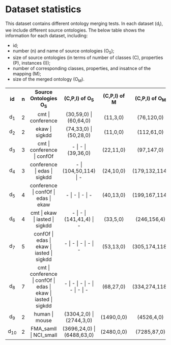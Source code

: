 # Dataset statistics 

This dataset contains different ontology merging tests. In each dataset (d<sub>i</sub>), we include different source ontologies. The below table shows the information for each dataset, including: 
* id; 
* number (n) and name of source ontologies (O<sub>S</sub>); 
* size of source ontologies (in terms of number of classes (C), properties (P), instances (I)); 
* number of corresponding classes, properties, and insatnce of the mapping (M); 
* size of the merged ontology (O<sub>M</sub>).

<table align="center">
<tbody>
<tr align="center">
  <td><b>id</b></td>
  <td><b>n</b></td>
  <td><b>Source Ontologies O<sub>S</sub></b></td>
  <td><b>(C,P,I) of O<sub>S</sub></b></td>
  <td><b>(C,P,I) of M</b></td>
  <td><b>(C,P,I) of O<sub>M</sub></b></td>
</tr>
  
  <tr align="center">
    <td>d<sub>1</sub></td>
    <td>2</td>
    <td>cmt | conference</td>
    <td>(30,59,0) | (60,64,0) </td>
    <td>(11,3,0)</td>
    <td>(76,120,0)</td>
  </tr>

<tr align="center">
    <td>d<sub>2</sub></td>
    <td>2</td>
    <td>ekaw | sigkdd</td>
    <td>(74,33,0) | (50,28,0)</td>
    <td>(11,0,0)</td>
    <td>(112,61,0)</td>
  </tr>
  <tr align="center">
    <td>d<sub>3</sub></td>
    <td>3</td>
    <td>cmt | conference | confOf</td>
    <td>- | - | (39,36,0)</td>
    <td>(22,11,0)</td>
    <td>(97,147,0)</td>
  </tr>
  
  <tr align="center">
    <td>d<sub>4</sub></td>
    <td>3</td>
    <td>conference | edas | sigkdd</td>
    <td>- | (104,50,114) | -</td>
    <td>(24,10,0)</td>
    <td>(179,132,114)</td>
  </tr>
  
  <tr align="center">
    <td>d<sub>5</sub></td>
    <td>4</td>
    <td>conference | confOf | edas | ekaw</td>
    <td>- | - | - | - </td>
    <td>(40,13,0)</td>
    <td>(199,167,114)</td>
  </tr>
  
  <tr align="center">
    <td>d<sub>6</sub></td>
    <td>4</td>
    <td>cmt | ekaw | iasted | sigkdd</td>
    <td>- | - | (141,41,4) | -</td>
    <td>(33,5,0)</td>
    <td>(246,156,4)</td>
  </tr>
  
  <tr align="center">
    <td>d<sub>7</sub></td>
    <td>5</td>
    <td>confOf | edas | ekaw | iasted | sigkdd</td>
    <td>- | - | - | - | -</td>
    <td>(53,13,0)</td>
    <td>(305,174,118)</td>
  </tr>
  
  <tr align="center">
    <td>d<sub>8</sub></td>
    <td>7</td>
    <td>cmt | conference | confOf | edas | ekaw | iasted | sigkdd</td>
    <td>- | - | - | - | - | - | - </td>
    <td>(68,27,0)</td>
    <td>(334,274,118)</td>
  </tr>
  
  <tr align="center">
    <td>d<sub>9</sub></td>
    <td>2</td>
    <td>human | mouse</td>
    <td>(3304,2,0) | (2744,3,0)</td>
    <td>(1490,0,0)</td>
    <td>(4526,4,0)</td>
  </tr>
  
  <tr align="center">
    <td>d<sub>10</sub></td>
    <td>2</td>
    <td>FMA_samll | NCI_small</td>
    <td>(3696,24,0) | (6488,63,0)</td>
    <td>(2480,0,0)</td>
    <td>(7285,87,0)</td>
  </tr>
 </table>
